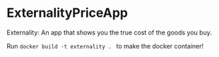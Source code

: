 # ExternalityPriceApp
Externality: An app that shows you the true cost of the goods you buy.

Run `docker build -t externality . ` to make the docker container!
